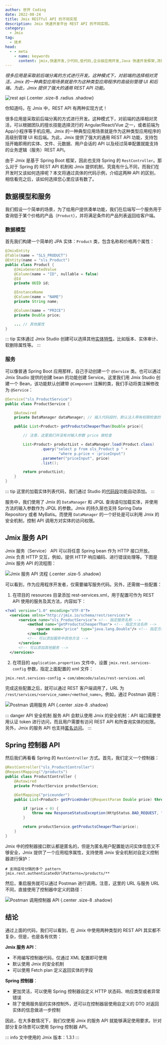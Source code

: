 ```yaml
---
author: 世开 Coding
date: 2022-08-24
title: Jmix RESTful API 的不同实现
description: Jmix 快速开发平台 REST API 的不同实现。
category:
  - Jmix
tag:
  - 技术
head:
  - - meta
    - name: keywords
      content: jmix,快速开发,少代码,低代码,企业级应用开发,Java 快速开发框架,流行 Java 框架,REST API
---
```


_很多应用是采取前后端分离的方式进行开发。这种模式下，对前端的选择相对灵活，Jmix 的一种典型应用场景就是作为这种类型应用程序的高级别管理 UI 和后端。为此，Jmix 提供了强大的通用 REST API 功能。_

<!-- more -->


![rest api](https://cdn.abmcode.com/zh-cn/jmix/_media/jmix-rest-diff-ways/jmix-rest-api.png) {.center .size-8 .radius .shadow}

<!-- # Jmix 中 REST API 的两种实现 -->

你知道吗，在 Jmix 中，REST API 有两种实现方式！

很多应用是采取前后端分离的方式进行开发。这种模式下，对前端的选择相对灵活，可以根据团队的擅长技能选择流行的 Angular/React/Vue 之一，或者前端为App/小程序等手机应用。Jmix 的一种典型应用场景就是作为这种类型应用程序的高级别管理 UI 和后端。为此，Jmix 提供了强大的通用 REST API 功能，支持包括开箱即用的实体、文件、元数据、用户会话的 API 以及经过简单配置就能支持的业务逻辑（服务）REST API。

由于 Jmix 是基于 Spring Boot 框架，因此也支持 Spring 的 `RestController`。那么对于 Spring 的 REST API 机制和 Jmix 提供机制，究竟有什么不同，而我们在开发时又该如何选择呢？本文将通过具体的代码示例，介绍这两种 API 的区别，相信看完之后，该如何选择您心里应该有数了。

## 数据模型和服务

我们假设一个简单的场景，为了给用户提供凑单功能，我们在后端写一个服务用于查询低于某个价格的产品（`Product`），并将满足条件的产品列表返回给客户端。

### 数据模型

首先我们构建一个简单的 JPA 实体：`Product` 类，包含名称和价格两个属性：

```java
@JmixEntity
@Table(name = "SLS_PRODUCT")
@Entity(name = "sls_Product")
public class Product {
    @JmixGeneratedValue
    @Column(name = "ID", nullable = false)
    @Id
    private UUID id;

    @InstanceName
    @Column(name = "NAME")
    private String name;

    @Column(name = "PRICE")
    private Double price;

    ... // 其他属性
}
```

::: tip
实体通过 Jmix Studio 创建可以选择其他[实体特性](https://docs.jmix.cn/jmix/data-model/entities.html#traits)，比如版本、实体审计、软删除属性等。
:::

### 服务

可以像普通 Spring Boot 应用那样，自己手动创建一个 `@Service` 类。也可以通过 Jmix Studio 提供的创建 bean 的功能创建 Service。这里我们用 Jmix Studio 创建一个 Bean，该功能默认创建带 `@Component` 注解的类，我们手动将类注解修改为 `@Service`：

```java
@Service("sls_ProductService")
public class ProductService {

    @Autowired
    private DataManager dataManager; // 插入代码段时，默认注入带有权限检查的 DataManager

    public List<Product> getProductsCheaperThan(Double price){

        // 注意，这里我们并没有对输入参数 price 做检查

        List<Product> productList = dataManager.load(Product.class)
                .query("select p from sls_Product p " +
                        "where p.price < :priceInput")
                .parameter("priceInput", price)
                .list();

        return productList;
    }
}
```

::: tip
这里的加载实体列表代码，我们通过 Studio 的[代码段](https://docs.jmix.cn/jmix/studio/code-snippets.html)功能自动添加。
:::

服务中，我们使用了 Jmix 的 `DataManager` 和 JPQL 查询语句加载实体，并使用方法的输入参数作为 JPQL 的参数。Jmix 的持久层也支持 Spring Data Repository 或者 MyBatis。而使用 `DataManager` 的一个好处是可以利用 Jmix 的安全机制，控制 API 调用方对实体的访问权限。

## Jmix 服务 API

Jmix 服务（Service） API 可以将任意 Spring bean 作为 HTTP 接口开放。Jmix 负责 HTTP 交互，例如，提供 HTTP 响应编码、进行错误处理等。下图是 Jmix 服务 API 的流程图：

![Jmix 服务 API 流程](https://cdn.abmcode.com/zh-cn/jmix/_media/jmix-rest-diff-ways/service_api_flow.png) {.center .size-5 .shadow}

可以看到，作为应用程序开发者，仅需要编写服务代码。另外，还需做一些配置：

1. 在项目的 resources 目录添加 rest-services.xml，用于配置可作为 REST API 使用的服务及其方法，内容如下：
  ```xml
  <?xml version="1.0" encoding="UTF-8"?>
    <services xmlns="http://jmix.io/schema/rest/services">
        <service name="sls_ProductService"> <!-- 指定服务名称 -->
            <method name="getProductsCheaperThan"> <!-- 指定方法名称 -->
                <param name="price" type="java.lang.Double"/> <!-- 指定方法参数和类型 -->
            </method>
            <!-- 可以添加服务中其他方法 -->
        </service>
        <!-- 可以添加其他服务 -->
    </services>
  ```
2. 在项目的 `application.properties` 文件中，设置 `jmix.rest.services-config` 参数，指定上面配置的 xml 文件：
  ```properties
  jmix.rest.services-config = com/abmcode/sales/rest-services.xml
  ```

完成这些配置之后，就可以通过 REST 客户端调用了，URL 为 `/rest/services/<service_name>/<method_name>`。例如，通过 Postman 调用：

![Postman 调用服务 API](https://cdn.abmcode.com/zh-cn/jmix/_media/jmix-rest-diff-ways/postman_service_call.png) {.center .size-8 .shadow}

::: danger API 安全机制
服务 API 会默认使用 Jmix 的安全机制：API 端口需要使用认证 token 进行访问，而且用户需要有访问 REST API 和所查询实体的权限。另外，Jmix 的服务 API 也支持[匿名访问](https://docs.jmix.cn/jmix/rest/security/authentication.html#anonymous-access)。
:::

## Spring 控制器 API

然后我们再看看 Spring 的 `RestController` 方式。首先，我们定义一个控制器：

```java
@RestController("sls_ProductController")
@RequestMapping("/products")
public class ProductController {
    @Autowired
    private ProductService productService;

    @GetMapping("priceunder")
    public List<Product> getPriceUnder(@RequestParam Double price) throws Throwable {

        if (price < 0) {
            throw new ResponseStatusException(HttpStatus.BAD_REQUEST, "价格参数必须大于 0"); // 自定义控制器层的参数检查，抛出请求异常。
        }

        return productService.getProductsCheaperThan(price);
    }
}
```

Jmix 中的控制器接口默认都是匿名的，但是为匿名用户配置能访问实体信息又不够安全，Jmix 提供了一个应用程序属性，支持使用 Jmix 安全机制对自定义控制器进行保护：

```properties
# 支持逗号分隔的多个 pattern
jmix.rest.authenticatedUrlPatterns=/products/**
```

然后，重启服务就可以通过 Postman 进行调用。注意，这里的 URL 与服务 URL 不同，直接使用了控制器中定义的路径：

![Postman 调用控制器 API](https://cdn.abmcode.com/zh-cn/jmix/_media/jmix-rest-diff-ways/postman_controller_call.png) {.center .size-8 .shadow}

## 结论

通过上面的代码，我们可以看到，在 Jmix 中使用两种类型的 REST API 其实都不复杂，但是，也是各有优势：

**Jmix 服务 API**：
- 不用编写控制器代码，仅通过 XML 配置即可使用
- 默认使用 Jmix 的安全机制
- 可以使用 Fetch plan 定义返回实体的字段

**Spring 控制器**：
- 更加灵活，可以使用 Spring 控制器自定义 HTTP 状态码、响应类型或者异常错误
- 除了使用服务层的实体控制外，还可以在控制器层使用自定义的 DTO 对返回实体的信息做进一步控制

因此，在大多数情况下，我们仅使用 Jmix 的服务 API 就能够满足使用要求。针对部分复杂场景可以使用 Spring 控制器 API。

::: info
文中使用的 Jmix 版本：1.3.1
:::

